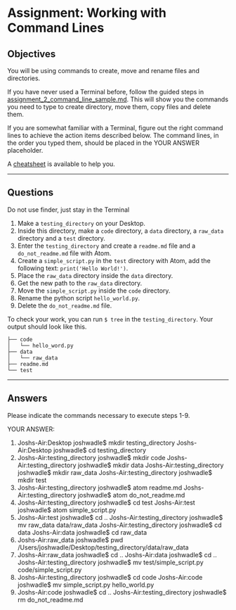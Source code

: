 # Assignment: Working with Command Lines

## Objectives
You will be using commands to create, move and rename files and directories.

If you have never used a Terminal before, follow the guided steps in [assignment_2_command_line_sample.md](assignment_2_command_line_sample.md). This will show you the commands you need to type to create directory, move them, copy files and delete them.

If you are somewhat familiar with a Terminal, figure out the right command lines to achieve the action items described below. The command lines, in the order you typed them, should be placed in the YOUR ANSWER placeholder.

A [cheatsheet](../resources/command_line_basics.md) is available to help you.

_______________________________________

## Questions

Do not use finder, just stay in the Terminal

1. Make a `testing_directory` on your Desktop.
2. Inside this directory, make a `code` directory, a `data` directory, a `raw_data` directory and a `test` directory.
3. Enter the `testing_directory` and create a `readme.md` file and a `do_not_readme.md` file with Atom.
4. Create a `simple_script.py` in the `test` directory with Atom, add the following text: `print('Hello World!')`.
5. Place the `raw_data` directory inside the `data` directory.
6. Get the new path to the `raw_data` directory.
7. Move the `simple_script.py` inside the `code` directory.
8. Rename the python script `hello_world.py`.
9. Delete the `do_not_readme.md` file.

To check your work, you can run `$ tree` in the `testing_directory`. Your output should look like this.

```
├── code
│   └── hello_word.py
├── data
│   └── raw_data
├── readme.md
└── test
```
_______________________________________

## Answers
Please indicate the commands necessary to execute steps 1-9.

YOUR ANSWER:
1. Joshs-Air:Desktop joshwadle$ mkdir testing_directory
Joshs-Air:Desktop joshwadle$ cd testing_directory
2. Joshs-Air:testing_directory joshwadle$ mkdir code
Joshs-Air:testing_directory joshwadle$ mkdir data
Joshs-Air:testing_directory joshwadle$ mkdir raw_data
Joshs-Air:testing_directory joshwadle$ mkdir test
3. Joshs-Air:testing_directory joshwadle$ atom readme.md
Joshs-Air:testing_directory joshwadle$ atom do_not_readme.md
4. Joshs-Air:testing_directory joshwadle$ cd test
Joshs-Air:test joshwadle$ atom simple_script.py
5. Joshs-Air:test joshwadle$ cd ..
Joshs-Air:testing_directory joshwadle$ mv raw_data data/raw_data
Joshs-Air:testing_directory joshwadle$ cd data
Joshs-Air:data joshwadle$ cd raw_data
6. Joshs-Air:raw_data joshwadle$ pwd
/Users/joshwadle/Desktop/testing_directory/data/raw_data
7. Joshs-Air:raw_data joshwadle$ cd ..
Joshs-Air:data joshwadle$ cd ..
Joshs-Air:testing_directory joshwadle$ mv test/simple_script.py code/simple_script.py
8. Joshs-Air:testing_directory joshwadle$ cd code
Joshs-Air:code joshwadle$ mv simple_script.py hello_world.py
9. Joshs-Air:code joshwadle$ cd ..
Joshs-Air:testing_directory joshwadle$ rm do_not_readme.md
